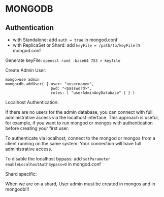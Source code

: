 MONGODB
=======

Authentication
--------------

 - with Standalone: add `auth = true` in mongod.conf
 - with ReplicaSet or Shard: add `keyFile = /path/to/keyFile` in mongod.conf

Generate keyFile: `openssl rand -base64 753 > keyfile`

Create Admin User:

    mongo>use admin
    mongo>db.addUser( { user: "<username>",
                        pwd: "<password>",
                        roles: [ "userAdminAnyDatabase" ] } )

Localhost Authentication:

If there are no users for the admin database, you can connect with full administrative access via the localhost interface. This approach is useful, for example, if you want to run mongod or mongos with authentication before creating your first user.

To authenticate via localhost, connect to the mongod or mongos from a client running on the same system. Your connection will have full administrative access.

To disable the localhost bypass: add `setParameter enableLocalhostAuthBypass=0` in mongod.conf

Shard specific:

When we are on a shard, User admin must be created in mongos and in mongodb!!!
